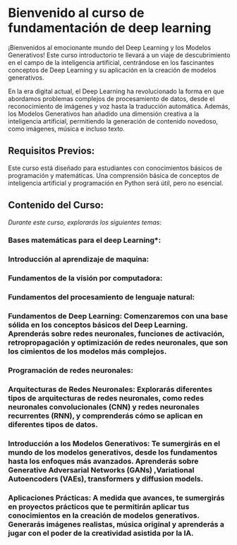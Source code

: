 # Bienvenido al curso de fundamentación de deep learning

¡Bienvenidos al emocionante mundo del Deep Learning y los Modelos Generativos! Este curso introductorio te llevará a un viaje de descubrimiento en el campo de la inteligencia artificial, centrándose en los fascinantes conceptos de Deep Learning y su aplicación en la creación de modelos generativos.

En la era digital actual, el Deep Learning ha revolucionado la forma en que abordamos problemas complejos de procesamiento de datos, desde el reconocimiento de imágenes y voz hasta la traducción automática. Además, los Modelos Generativos han añadido una dimensión creativa a la inteligencia artificial, permitiendo la generación de contenido novedoso, como imágenes, música e incluso texto.



## Requisitos Previos:

Este curso está diseñado para estudiantes con conocimientos básicos de programación y matemáticas. Una comprensión básica de conceptos de inteligencia artificial y programación en Python será útil, pero no esencial.

## Contenido del Curso:

*Durante este curso, explorarás los siguientes temas*:

### Bases matemáticas para el deep Learning*:

### Introducción al  aprendizaje de maquina:

### Fundamentos de la visión por computadora:

### Fundamentos del procesamiento de lenguaje natural:


### Fundamentos de Deep Learning: Comenzaremos con una base sólida en los conceptos básicos del Deep Learning. Aprenderás sobre redes neuronales, funciones de activación, retropropagación y optimización de redes neuronales, que son los cimientos de los modelos más complejos.

### Programación de redes neuronales:

### Arquitecturas de Redes Neuronales: Explorarás diferentes tipos de arquitecturas de redes neuronales, como redes neuronales convolucionales (CNN) y redes neuronales recurrentes (RNN), y comprenderás cómo se aplican en diferentes tipos de datos.

### Introducción a los Modelos Generativos: Te sumergirás en el mundo de los modelos generativos, desde los fundamentos hasta los enfoques más avanzados. Aprenderás sobre Generative Adversarial Networks (GANs) ,Variational Autoencoders (VAEs), transformers y diffusion models.

### Aplicaciones Prácticas: A medida que avances, te sumergirás en proyectos prácticos que te permitirán aplicar tus conocimientos en la creación de modelos generativos. Generarás imágenes realistas, música original y aprenderás a jugar con el poder de la creatividad asistida por la IA.


```{tableofcontents}
```
